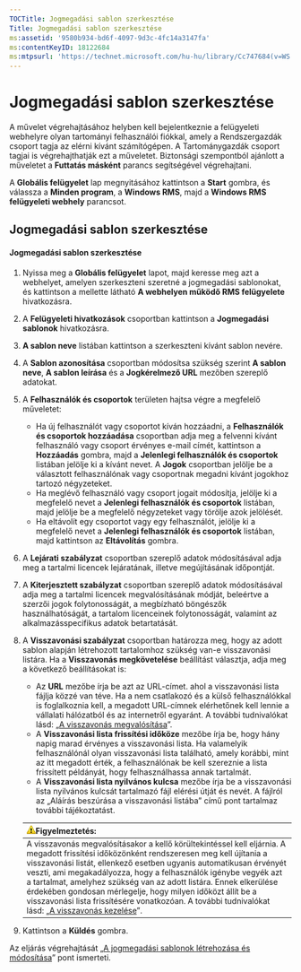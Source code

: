 ```yaml
---
TOCTitle: Jogmegadási sablon szerkesztése
Title: Jogmegadási sablon szerkesztése
ms:assetid: '9580b934-bd6f-4097-9d3c-4fc14a3147fa'
ms:contentKeyID: 18122684
ms:mtpsurl: 'https://technet.microsoft.com/hu-hu/library/Cc747684(v=WS.10)'
---
```


Jogmegadási sablon szerkesztése
===============================

A művelet végrehajtásához helyben kell bejelentkeznie a felügyeleti webhelyre olyan tartományi felhasználói fiókkal, amely a Rendszergazdák csoport tagja az elérni kívánt számítógépen. A Tartománygazdák csoport tagjai is végrehajthatják ezt a műveletet. Biztonsági szempontból ajánlott a műveletet a **Futtatás másként** parancs segítségével végrehajtani.

A **Globális felügyelet** lap megnyitásához kattintson a **Start** gombra, és válassza a **Minden program**, a **Windows RMS**, majd a **Windows RMS felügyeleti webhely** parancsot.

Jogmegadási sablon szerkesztése
-------------------------------

#### Jogmegadási sablon szerkesztése

1.  Nyissa meg a **Globális felügyelet** lapot, majd keresse meg azt a webhelyet, amelyen szerkeszteni szeretné a jogmegadási sablonokat, és kattintson a mellette látható **A webhelyen működő RMS felügyelete** hivatkozásra.

2.  A **Felügyeleti hivatkozások** csoportban kattintson a **Jogmegadási sablonok** hivatkozásra.

3.  **A sablon neve** listában kattintson a szerkeszteni kívánt sablon nevére.

4.  A **Sablon azonosítása** csoportban módosítsa szükség szerint **A sablon neve**, **A sablon leírása** és a **Jogkérelmező URL** mezőben szereplő adatokat.

5.  A **Felhasználók és csoportok** területen hajtsa végre a megfelelő műveletet:

    -   Ha új felhasználót vagy csoportot kíván hozzáadni, a **Felhasználók és csoportok hozzáadása** csoportban adja meg a felvenni kívánt felhasználó vagy csoport érvényes e-mail címét, kattintson a **Hozzáadás** gombra, majd a **Jelenlegi felhasználók és csoportok** listában jelölje ki a kívánt nevet. A **Jogok** csoportban jelölje be a választott felhasználónak vagy csoportnak megadni kívánt jogokhoz tartozó négyzeteket.
    -   Ha meglévő felhasználó vagy csoport jogait módosítja, jelölje ki a megfelelő nevet a **Jelenlegi felhasználók és csoportok** listában, majd jelölje be a megfelelő négyzeteket vagy törölje azok jelölését.
    -   Ha eltávolít egy csoportot vagy egy felhasználót, jelölje ki a megfelelő nevet a **Jelenlegi felhasználók és csoportok** listában, majd kattintson az **Eltávolítás** gombra.

6.  A **Lejárati szabályzat** csoportban szereplő adatok módosításával adja meg a tartalmi licencek lejáratának, illetve megújításának időpontját.

7.  A **Kiterjesztett szabályzat** csoportban szereplő adatok módosításával adja meg a tartalmi licencek megvalósításának módját, beleértve a szerzői jogok folytonosságát, a megbízható böngészők használhatóságát, a tartalom licenceinek folytonosságát, valamint az alkalmazásspecifikus adatok betartatását.

8.  A **Visszavonási szabályzat** csoportban határozza meg, hogy az adott sablon alapján létrehozott tartalomhoz szükség van-e visszavonási listára. Ha a **Visszavonás megkövetelése** beállítást választja, adja meg a következő beállításokat is:

    -   Az **URL** mezőbe írja be azt az URL-címet. ahol a visszavonási lista fájlja közzé van téve. Ha a nem csatlakozó és a külső felhasználókkal is foglalkoznia kell, a megadott URL-címnek elérhetőnek kell lennie a vállalati hálózatból és az internetről egyaránt. A további tudnivalókat lásd: „[A visszavonás megvalósítása](https://technet.microsoft.com/4735f060-7197-4ae2-830a-f91bcc4de30a)”.
    -   A **Visszavonási lista frissítési időköze** mezőbe írja be, hogy hány napig marad érvényes a visszavonási lista. Ha valamelyik felhasználónál olyan visszavonási lista található, amely korábbi, mint az itt megadott érték, a felhasználónak be kell szereznie a lista frissített példányát, hogy felhasználhassa annak tartalmát.
    -   A **Visszavonási lista nyilvános kulcsa** mezőbe írja be a visszavonási lista nyilvános kulcsát tartalmazó fájl elérési útját és nevét. A fájlról az „Aláírás beszúrása a visszavonási listába” című pont tartalmaz további tájékoztatást.

    | ![](images/Cc747684.Caution(WS.10).gif)Figyelmeztetés:                                                                                                                                                                                                                                                                                                                                                                                                                                                                                                              |
    |--------------------------------------------------------------------------------------------------------------------------------------------------------------------------------------------------------------------------------------------------------------------------------------------------------------------------------------------------------------------------------------------------------------------------------------------------------------------------------------------------------------------------------------------------------------------------------------------------|
    | A visszavonás megvalósításakor a kellő körültekintéssel kell eljárnia. A megadott frissítési időközönként rendszeresen meg kell újítania a visszavonási listát, ellenkező esetben ugyanis automatikusan érvényét veszti, ami megakadályozza, hogy a felhasználók igénybe vegyék azt a tartalmat, amelyhez szükség van az adott listára. Ennek elkerülése érdekében gondosan mérlegelje, hogy milyen időközt állít be a visszavonási lista frissítésére vonatkozóan. A további tudnivalókat lásd: „[A visszavonás kezelése](https://technet.microsoft.com/df732a7d-1fb0-4845-87ca-fab4bc5f98a0)”. |

9.  Kattintson a **Küldés** gombra.

Az eljárás végrehajtását „[A jogmegadási sablonok létrehozása és módosítása](https://technet.microsoft.com/6014176f-ef71-4d29-b3e3-da129c18563d)” pont ismerteti.
